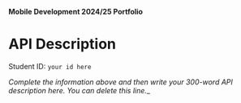 **Mobile Development 2024/25 Portfolio**
# API Description

Student ID: `your id here`

_Complete the information above and then write your 300-word API description here. You can delete this line.__